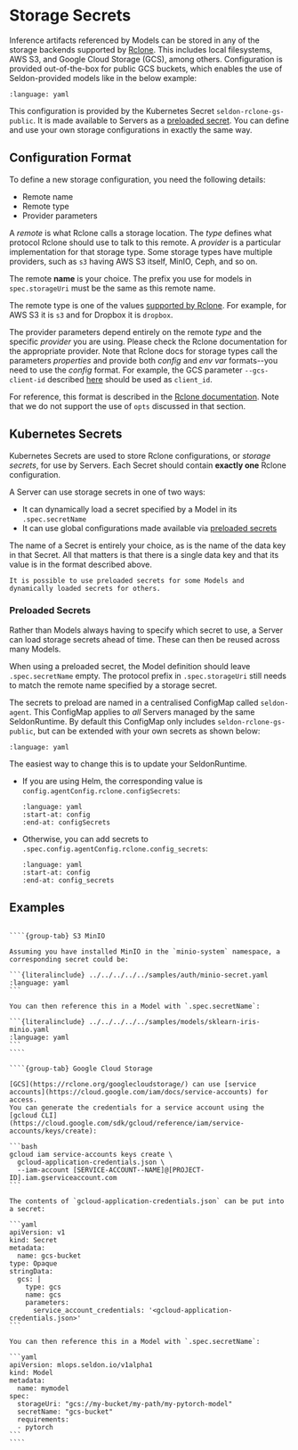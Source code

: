# Storage Secrets

Inference artifacts referenced by Models can be stored in any of the storage backends supported by [Rclone](https://rclone.org/).
This includes local filesystems, AWS S3, and Google Cloud Storage (GCS), among others.
Configuration is provided out-of-the-box for public GCS buckets, which enables the use of Seldon-provided models like in the below example:

```{literalinclude} ../../../../../samples/models/sklearn-iris-gs.yaml 
:language: yaml
```

This configuration is provided by the Kubernetes Secret `seldon-rclone-gs-public`.
It is made available to Servers as a [preloaded secret](#preloaded-secrets).
You can define and use your own storage configurations in exactly the same way.

## Configuration Format

To define a new storage configuration, you need the following details:
* Remote name
* Remote type
* Provider parameters

A _remote_ is what Rclone calls a storage location.
The _type_ defines what protocol Rclone should use to talk to this remote.
A _provider_ is a particular implementation for that storage type.
Some storage types have multiple providers, such as `s3` having AWS S3 itself, MinIO, Ceph, and so on.

The remote **name** is your choice.
The prefix you use for models in `spec.storageUri` must be the same as this remote name.

The remote type is one of the values [supported by Rclone](https://rclone.org/docs/).
For example, for AWS S3 it is `s3` and for Dropbox it is `dropbox`.

The provider parameters depend entirely on the remote _type_ and the specific _provider_ you are using.
Please check the Rclone documentation for the appropriate provider.
Note that Rclone docs for storage types call the parameters _properties_ and provide both _config_ and _env var_ formats--you need to use the _config_ format.
For example, the GCS parameter `--gcs-client-id` described [here](https://rclone.org/googlecloudstorage/#gcs-client-id) should be used as `client_id`.

For reference, this format is described in the [Rclone documentation](https://rclone.org/rc/#config-create).
Note that we do not support the use of `opts` discussed in that section.

## Kubernetes Secrets

Kubernetes Secrets are used to store Rclone configurations, or _storage secrets_, for use by Servers.
Each Secret should contain **exactly one** Rclone configuration.

A Server can use storage secrets in one of two ways:
* It can dynamically load a secret specified by a Model in its `.spec.secretName`
* It can use global configurations made available via [preloaded secrets](#preloaded-secrets)

The name of a Secret is entirely your choice, as is the name of the data key in that Secret.
All that matters is that there is a single data key and that its value is in the format described above.

```{note}
It is possible to use preloaded secrets for some Models and dynamically loaded secrets for others.
```

### Preloaded Secrets

Rather than Models always having to specify which secret to use, a Server can load storage secrets ahead of time.
These can then be reused across many Models.

When using a preloaded secret, the Model definition should leave `.spec.secretName` empty.
The protocol prefix in `.spec.storageUri` still needs to match the remote name specified by a storage secret.

The secrets to preload are named in a centralised ConfigMap called `seldon-agent`.
This ConfigMap applies to _all_ Servers managed by the same SeldonRuntime.
By default this ConfigMap only includes `seldon-rclone-gs-public`, but can be extended with your own secrets as shown below:

```{literalinclude} ../../../../../samples/auth/agent.yaml
:language: yaml
```

The easiest way to change this is to update your SeldonRuntime.
* If you are using Helm, the corresponding value is `config.agentConfig.rclone.configSecrets`:
  ```{literalinclude} ../../../../../k8s/helm-charts/seldon-core-v2-runtime/values.yaml
  :language: yaml
  :start-at: config
  :end-at: configSecrets
  ```
* Otherwise, you can add secrets to `.spec.config.agentConfig.rclone.config_secrets`:
  ```{literalinclude} ../../../../../k8s/helm-charts/seldon-core-v2-runtime/templates/seldon-runtime.yaml
  :language: yaml
  :start-at: config
  :end-at: config_secrets
  ```

## Examples

`````{tabs}

````{group-tab} S3 MinIO

Assuming you have installed MinIO in the `minio-system` namespace, a corresponding secret could be:

```{literalinclude} ../../../../../samples/auth/minio-secret.yaml
:language: yaml
```

You can then reference this in a Model with `.spec.secretName`:

```{literalinclude} ../../../../../samples/models/sklearn-iris-minio.yaml
:language: yaml
```
````

````{group-tab} Google Cloud Storage

[GCS](https://rclone.org/googlecloudstorage/) can use [service accounts](https://cloud.google.com/iam/docs/service-accounts) for access.
You can generate the credentials for a service account using the [gcloud CLI](https://cloud.google.com/sdk/gcloud/reference/iam/service-accounts/keys/create):

```bash
gcloud iam service-accounts keys create \
  gcloud-application-credentials.json \
  --iam-account [SERVICE-ACCOUNT--NAME]@[PROJECT-ID].iam.gserviceaccount.com
```

The contents of `gcloud-application-credentials.json` can be put into a secret:

```yaml
apiVersion: v1
kind: Secret
metadata:
  name: gcs-bucket
type: Opaque
stringData:
  gcs: |
    type: gcs
    name: gcs
    parameters:
      service_account_credentials: '<gcloud-application-credentials.json>'
```

You can then reference this in a Model with `.spec.secretName`:

```yaml
apiVersion: mlops.seldon.io/v1alpha1
kind: Model
metadata:
  name: mymodel
spec:
  storageUri: "gcs://my-bucket/my-path/my-pytorch-model"
  secretName: "gcs-bucket"
  requirements:
  - pytorch
```
````
`````
